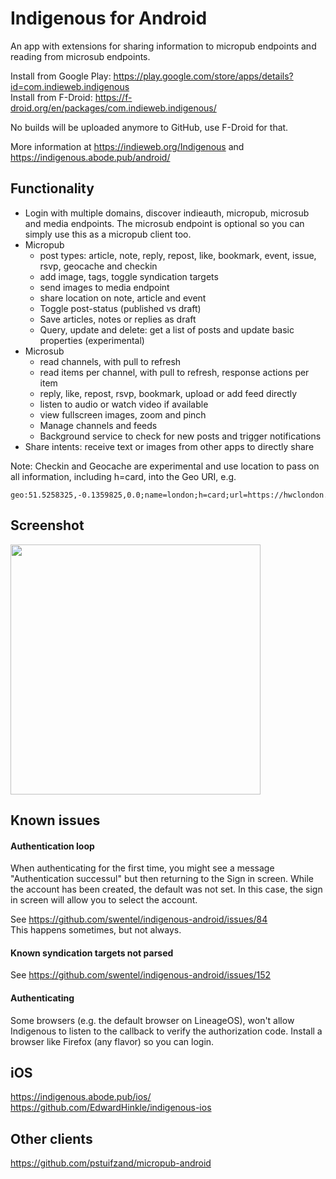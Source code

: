 # Indigenous for Android

An app with extensions for sharing information to micropub endpoints and reading from microsub endpoints.

Install from Google Play: https://play.google.com/store/apps/details?id=com.indieweb.indigenous  
Install from F-Droid: https://f-droid.org/en/packages/com.indieweb.indigenous/

No builds will be uploaded anymore to GitHub, use F-Droid for that.

More information at https://indieweb.org/Indigenous and https://indigenous.abode.pub/android/

## Functionality

- Login with multiple domains, discover indieauth, micropub, microsub and media endpoints.
  The microsub endpoint is optional so you can simply use this as a micropub 
  client too.
- Micropub
  - post types: article, note, reply, repost, like, bookmark, event, issue, rsvp, geocache and checkin
  - add image, tags, toggle syndication targets
  - send images to media endpoint
  - share location on note, article and event
  - Toggle post-status (published vs draft)
  - Save articles, notes or replies as draft
  - Query, update and delete: get a list of posts and update basic properties (experimental)
- Microsub
  - read channels, with pull to refresh
  - read items per channel, with pull to refresh, response actions per item
  - reply, like, repost, rsvp, bookmark, upload or add feed directly
  - listen to audio or watch video if available 
  - view fullscreen images, zoom and pinch
  - Manage channels and feeds
  - Background service to check for new posts and trigger notifications
- Share intents: receive text or images from other apps to directly share

Note: Checkin and Geocache are experimental and use location to pass on all information, including 
h=card, into the Geo URI, e.g.

```
geo:51.5258325,-0.1359825,0.0;name=london;h=card;url=https://hwclondon.co.uk
```

## Screenshot

<img src="https://realize.be/sites/default/files/2019-02/1550590120900.jpg" width="400" />

## Known issues

#### Authentication loop

When authenticating for the first time, you might see a message "Authentication successul" but then
returning to the Sign in screen. While the account has been created, the default was not set. In
this case, the sign in screen will allow you to select the account.

See https://github.com/swentel/indigenous-android/issues/84  
This happens sometimes, but not always.

#### Known syndication targets not parsed

See https://github.com/swentel/indigenous-android/issues/152

#### Authenticating

Some browsers (e.g. the default browser on LineageOS), won't allow Indigenous to listen to the callback
to verify the authorization code. Install a browser like Firefox (any flavor) so you can login.

## iOS

https://indigenous.abode.pub/ios/  
https://github.com/EdwardHinkle/indigenous-ios

## Other clients

https://github.com/pstuifzand/micropub-android
